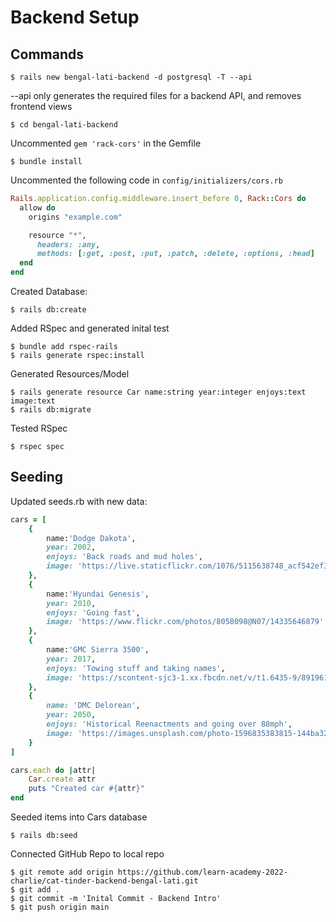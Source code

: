 # Backend Setup

## Commands
```
$ rails new bengal-lati-backend -d postgresql -T --api
```
--api only generates the required files for a backend API, and removes frontend views

```
$ cd bengal-lati-backend
```
Uncommented ```gem 'rack-cors'``` in the Gemfile
```
$ bundle install
```

Uncommented the following code in ```config/initializers/cors.rb```
```ruby
Rails.application.config.middleware.insert_before 0, Rack::Cors do
  allow do
    origins "example.com"

    resource "*",
      headers: :any,
      methods: [:get, :post, :put, :patch, :delete, :options, :head]
  end
end
```
Created Database:
```
$ rails db:create
```

Added RSpec and generated inital test
```
$ bundle add rspec-rails
$ rails generate rspec:install
```

Generated Resources/Model
```
$ rails generate resource Car name:string year:integer enjoys:text image:text
$ rails db:migrate
```

Tested RSpec
```
$ rspec spec
```
## Seeding

Updated seeds.rb with new data:
```ruby
cars = [
    {
        name:'Dodge Dakota',
        year: 2002,
        enjoys: 'Back roads and mud holes',
        image: 'https://live.staticflickr.com/1076/5115638748_acf542ef3e_b.jpg'
    },
    {
        name:'Hyundai Genesis',
        year: 2010,
        enjoys: 'Going fast',
        image: 'https://www.flickr.com/photos/8058098@N07/14335646879'
    },
    {
        name:'GMC Sierra 3500',
        year: 2017,
        enjoys: 'Towing stuff and taking names',
        image: 'https://scontent-sjc3-1.xx.fbcdn.net/v/t1.6435-9/89196142_10221320215384910_3811005725342171136_n.jpg?_nc_cat=102&ccb=1-7&_nc_sid=8bfeb9&_nc_ohc=2OTLctxG2hgAX_mSzct&_nc_ht=scontent-sjc3-1.xx&oh=00_AT_4mmQxbtOtCIXkft8z_Ed2SNbdKiAQPOdr97OjFVHF4Q&oe=62E371F4'
    },
    {
        name: 'DMC Delorean',
        year: 2050,
        enjoys: 'Historical Reenactments and going over 88mph',
        image: 'https://images.unsplash.com/photo-1596835383815-144ba32d06ca?ixlib=rb-1.2.1&ixid=MnwxMjA3fDB8MHxwaG90by1wYWdlfHx8fGVufDB8fHx8&auto=format&fit=crop&w=880&q=80'
    }
]

cars.each do |attr|
    Car.create attr
    puts "Created car #{attr}"
end
```
Seeded items into Cars database
```
$ rails db:seed
```

Connected GitHub Repo to local repo
```
$ git remote add origin https://github.com/learn-academy-2022-charlie/cat-tinder-backend-bengal-lati.git
$ git add .
$ git commit -m 'Inital Commit - Backend Intro'
$ git push origin main
```